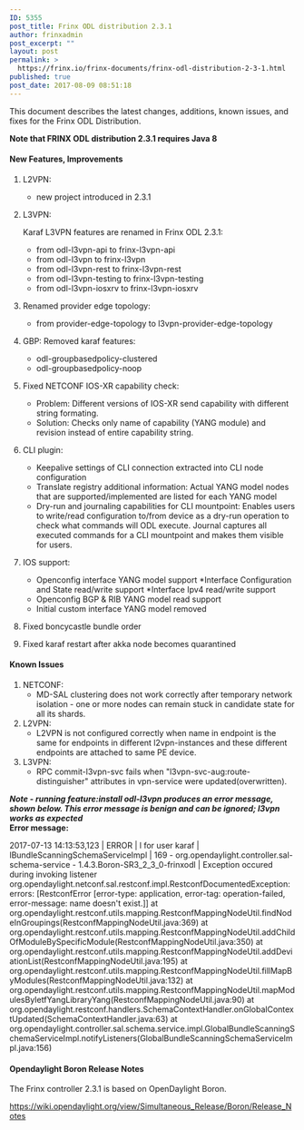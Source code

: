 ```yaml
---
ID: 5355
post_title: Frinx ODL distribution 2.3.1
author: frinxadmin
post_excerpt: ""
layout: post
permalink: >
  https://frinx.io/frinx-documents/frinx-odl-distribution-2-3-1.html
published: true
post_date: 2017-08-09 08:51:18
---
```

This document describes the latest changes, additions, known issues, and fixes for the Frinx ODL Distribution.<!--more-->

**Note that FRINX ODL distribution 2.3.1 requires Java 8**

#### New Features, Improvements

1.  L2VPN:
    
    *   new project introduced in 2.3.1

2.  L3VPN:
    
    Karaf L3VPN features are renamed in Frinx ODL 2.3.1:
    
    *   from odl-l3vpn-api to frinx-l3vpn-api
    *   from odl-l3vpn to frinx-l3vpn
    *   from odl-l3vpn-rest to frinx-l3vpn-rest
    *   from odl-l3vpn-testing to frinx-l3vpn-testing
    *   from odl-l3vpn-iosxrv to frinx-l3vpn-iosxrv 

3.  Renamed provider edge topology:
    
    *   from provider-edge-topology to l3vpn-provider-edge-topology

4.  GBP: Removed karaf features:
    
    *   odl-groupbasedpolicy-clustered
    *   odl-groupbasedpolicy-noop

5.  Fixed NETCONF IOS-XR capability check:
    
    *   Problem: Different versions of IOS-XR send capability with different string formating. 
    *   Solution: Checks only name of capability (YANG module) and revision instead of entire capability string.

6.  CLI plugin:
    
    *   Keepalive settings of CLI connection extracted into CLI node configuration
    *   Translate registry additional information: Actual YANG model nodes that are supported/implemented are listed for each YANG model
    *   Dry-run and journaling capabilities for CLI mountpoint: Enables users to write/read configuration to/from device as a dry-run operation to check what commands will ODL execute. Journal captures all executed commands for a CLI mountpoint and makes them visible for users. 

7.  IOS support:
    
    *   Openconfig interface YANG model support *Interface Configuration and State read/write support *Interface Ipv4 read/write support
    *   Openconfig BGP & RIB YANG model read support
    *   Initial custom interface YANG model removed

8.  Fixed boncycastle bundle order

9.  Fixed karaf restart after akka node becomes quarantined

#### Known Issues

1.  NETCONF: 
    *   MD-SAL clustering does not work correctly after temporary network isolation - one or more nodes can remain stuck in candidate state for all its shards.
2.  L2VPN: 
    *   L2VPN is not configured correctly when name in endpoint is the same for endpoints in different l2vpn-instances and these different endpoints are attached to same PE device.
3.  L3VPN: 
    *   RPC commit-l3vpn-svc fails when "l3vpn-svc-aug:route-distinguisher" attributes in vpn-service were updated(overwritten).

***Note - running feature:install odl-l3vpn produces an error message, shown below. This error message is benign and can be ignored; l3vpn works as expected*  
Error message:**

2017-07-13 14:13:53,123 | ERROR | l for user karaf | lBundleScanningSchemaServiceImpl | 169 - org.opendaylight.controller.sal-schema-service - 1.4.3.Boron-SR3_2_3_0-frinxodl | Exception occured during invoking listener  
org.opendaylight.netconf.sal.restconf.impl.RestconfDocumentedException: errors: [RestconfError [error-type: application, error-tag: operation-failed, error-message: name doesn't exist.]] at org.opendaylight.restconf.utils.mapping.RestconfMappingNodeUtil.findNodeInGroupings(RestconfMappingNodeUtil.java:369) at org.opendaylight.restconf.utils.mapping.RestconfMappingNodeUtil.addChildOfModuleBySpecificModule(RestconfMappingNodeUtil.java:350) at org.opendaylight.restconf.utils.mapping.RestconfMappingNodeUtil.addDeviationList(RestconfMappingNodeUtil.java:195) at org.opendaylight.restconf.utils.mapping.RestconfMappingNodeUtil.fillMapByModules(RestconfMappingNodeUtil.java:132) at org.opendaylight.restconf.utils.mapping.RestconfMappingNodeUtil.mapModulesByIetfYangLibraryYang(RestconfMappingNodeUtil.java:90) at org.opendaylight.restconf.handlers.SchemaContextHandler.onGlobalContextUpdated(SchemaContextHandler.java:63) at org.opendaylight.controller.sal.schema.service.impl.GlobalBundleScanningSchemaServiceImpl.notifyListeners(GlobalBundleScanningSchemaServiceImpl.java:156)

#### Opendaylight Boron Release Notes

The Frinx controller 2.3.1 is based on OpenDaylight Boron.

<https://wiki.opendaylight.org/view/Simultaneous_Release/Boron/Release_Notes>